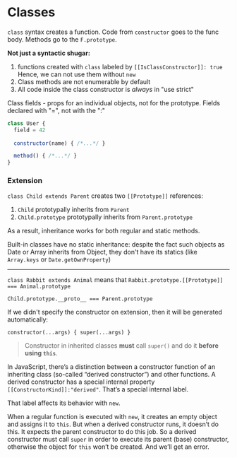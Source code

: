 # Classes

`class` syntax creates a function. Code from `constructor` goes to the func body. Methods go to the `F.prototype`.

__Not just a syntactic shugar:__
1. functions created with `class` labeled by `[[IsClassConstructor]]: true`  
   Hence, we can not use them without `new`
1. Class methods are not enumerable by default
1. All code inside the class constructor is _always_ in "use strict"


Class fields - props for an individual objects, not for the prototype. Fields declared with "=", not with the ":"

```js
class User {
  field = 42
  
  constructor(name) { /*...*/ }

  method() { /*...*/ }
}
```

### Extension

`class Child extends Parent` creates two `[[Prototype]]` references:
1. `Child` prototypally inherits from `Parent`
1. `Child.prototype` prototypally inherits from `Parent.prototype`

As a result, inheritance works for both regular and static methods.

Built-in classes have no static inheritance: despite the fact such objects as Date or Array inherits from Object, they don't have its statics (like `Array.keys` or `Date.getOwnProperty`)

---

`class Rabbit extends Animal` means that `Rabbit.prototype.[[Prototype]] === Animal.prototype`

`Child.prototype.__proto__ === Parent.prototype`

If we didn't specify the constructor on extension, then it will be generated automatically:

`constructor(...args) { super(...args) }`

> Constructor in inherited classes __must__ call `super()` and do it __before using `this`__.

In JavaScript, there’s a distinction between a constructor function of an inheriting class (so-called “derived constructor”) and other functions. A derived constructor has a special internal property `[[ConstructorKind]]:"derived"`. That’s a special internal label.

That label affects its behavior with `new`.

When a regular function is executed with `new`, it creates an empty object and assigns it to `this`.
But when a derived constructor runs, it doesn’t do this. It expects the parent constructor to do this job.
So a derived constructor must call `super` in order to execute its parent (base) constructor, otherwise the object for `this` won’t be created. And we’ll get an error.
